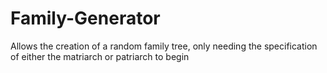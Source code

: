 # Family-Generator
Allows the creation of a random family tree, only needing the specification of either the matriarch or patriarch to begin
